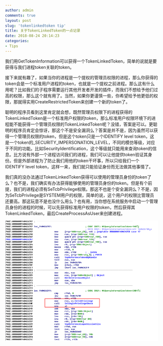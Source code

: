 ```yaml
---
author: admin
comments: true
layout: post
slug: 'tokenlinkedtoken tip'
title: 关于TokenLinkedToken的一点记录
date: 2018-08-24 20:14:23
categories:
- Tips
---
```


我们用GetTokenInformation可以获得一个TokenLinkedToken，简单的说就是要获得与我们进程token关联的token。  

接下来就有趣了，如果当你的进程是一个提权的管理员权限的进程，那么你获得的token会是一个标准用户进程的token，也就是一个提权之前进程。那么这有什么用呢？比如我们的子程序需要运行其他开发者开发的插件，而我们不想给予他们过高的权限，那么这个就有用了。当然，如果你更谨慎一些，你希望给予他更低的权限，那就得实用CreateRestrictedToken来创建一个新的token了。  

聪明的程序员看到这里肯定就会想，既然管理员权限下的进程获得的TokenLinkedToken是一个标准用户权限的token，那么标准用户权限环境下的进程能不能获得一个管理员权限的TokenLinkedToken呢？没错，答案是可以。更聪明的程序员肯定会惊讶，那这个不是安全漏洞么？答案是并不是，因为虽然可以获得一个管理员权限的token，但是这个token只是一个IDENTIFY level token，这是一个token的_SECURITY_IMPERSONATION_LEVEL，不同的模仿等级，对应于不同的功能。比如SecurityIdentification，这个等级就只能用来查询token的信息。比方说有外部一个进程访问我们的进程，我们可以让他提供token验证其身份。但是外部进程为了防止我们用他的token干坏事，所以只给我们一个IDENTIFY level token，这样一来，我们就只能验证身份而无法做其他事情了。  

我们真的没办法通过TokenLinkedToken获得可以使用的管理员身份的token了么？也不是，我们确实有办法获得能够使用的管理员身份的token。但是有个前提，我们的进程必须有SeTcbPrivilege权限。那这不也是个安全漏洞么？不是，因为SeTcbPrivilege是SYSTEM用户的权限，简单的说，这个用户的权限比管理员还要高。那这玩意不是也没什么用么？也有用，当你想在系统服务中启动一个管理员身份的进程的时候，可以先获得标准用户权限的token，然后获得其TokenLinkedToken，最后CreateProcessAsUser来创建进程。  

[![TokenLinkedToken](/uploads/2018/08/TokenLinkedToken.png)](/uploads/2018/08/TokenLinkedToken.png)